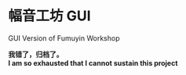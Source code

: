 # 幅音工坊 GUI
GUI Version of Fumuyin Workshop

**我错了，归档了。**  
**I am so exhausted that I cannot sustain this project**
